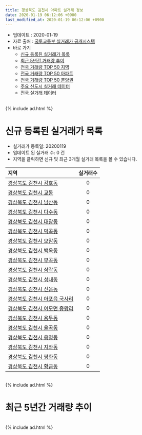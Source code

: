 ```yaml
---
title: 경상북도 김천시 아파트 실거래 정보
date: 2020-01-19 06:12:06 +0900
last_modified_at: 2020-01-19 06:12:06 +0900
---
```


* 업데이트 : 2020-01-19
* 자료 출처 : [국토교통부 실거래가 공개시스템](http://rt.molit.go.kr)
* 바로 가기
    * [신규 등록된 실거래가 목록](#신규-등록된-실거래가-목록)
    * [최근 5년간 거래량 추이](#최근-5년간-거래량-추이)
    * [전국 거래량 TOP 50 지역](https://apt-info.github.io/apt-trade-info/최근-3개월-전국에서-가장-거래가-많이-발생한-지역)
    * [전국 거래량 TOP 50 아파트](https://apt-info.github.io/apt-trade-info/최근-3개월-전국에서-가장-거래가-많이-발생한-아파트)
    * [전국 거래량 TOP 50 분양권](https://apt-info.github.io/apt-trade-info/최근-3개월-전국에서-가장-거래가-많이-발생한-분양권)
    * [주요 신도시 실거래 데이터](https://apt-info.github.io/apt-trade-info/주요-신도시)
    * [전국 실거래 데이터](https://apt-info.github.io/apt-trade-info/전국)

<br>
{% include ad.html %}
<br>

# 신규 등록된 실거래가 목록
* 실거래가 등록일: 20200119
* 업데이트 된 실거래 수: 0 건
* 지역을 클릭하면 신규 및 최근 3개월 실거래 목록을 볼 수 있습니다.


|지역|실거래수|
|:---|:---:|
|[경상북도 김천시 감호동](https://apt-info.github.io/apt-trade-info/경상북도-김천시-감호동)|0|
|[경상북도 김천시 교동](https://apt-info.github.io/apt-trade-info/경상북도-김천시-교동)|0|
|[경상북도 김천시 남산동](https://apt-info.github.io/apt-trade-info/경상북도-김천시-남산동)|0|
|[경상북도 김천시 다수동](https://apt-info.github.io/apt-trade-info/경상북도-김천시-다수동)|0|
|[경상북도 김천시 대광동](https://apt-info.github.io/apt-trade-info/경상북도-김천시-대광동)|0|
|[경상북도 김천시 덕곡동](https://apt-info.github.io/apt-trade-info/경상북도-김천시-덕곡동)|0|
|[경상북도 김천시 모암동](https://apt-info.github.io/apt-trade-info/경상북도-김천시-모암동)|0|
|[경상북도 김천시 백옥동](https://apt-info.github.io/apt-trade-info/경상북도-김천시-백옥동)|0|
|[경상북도 김천시 부곡동](https://apt-info.github.io/apt-trade-info/경상북도-김천시-부곡동)|0|
|[경상북도 김천시 삼락동](https://apt-info.github.io/apt-trade-info/경상북도-김천시-삼락동)|0|
|[경상북도 김천시 성내동](https://apt-info.github.io/apt-trade-info/경상북도-김천시-성내동)|0|
|[경상북도 김천시 신음동](https://apt-info.github.io/apt-trade-info/경상북도-김천시-신음동)|0|
|[경상북도 김천시 아포읍 국사리](https://apt-info.github.io/apt-trade-info/경상북도-김천시-아포읍-국사리)|0|
|[경상북도 김천시 어모면 중왕리](https://apt-info.github.io/apt-trade-info/경상북도-김천시-어모면-중왕리)|0|
|[경상북도 김천시 용두동](https://apt-info.github.io/apt-trade-info/경상북도-김천시-용두동)|0|
|[경상북도 김천시 율곡동](https://apt-info.github.io/apt-trade-info/경상북도-김천시-율곡동)|0|
|[경상북도 김천시 응명동](https://apt-info.github.io/apt-trade-info/경상북도-김천시-응명동)|0|
|[경상북도 김천시 지좌동](https://apt-info.github.io/apt-trade-info/경상북도-김천시-지좌동)|0|
|[경상북도 김천시 평화동](https://apt-info.github.io/apt-trade-info/경상북도-김천시-평화동)|0|
|[경상북도 김천시 황금동](https://apt-info.github.io/apt-trade-info/경상북도-김천시-황금동)|0|


<br>
{% include ad.html %}
<br>

# 최근 5년간 거래량 추이


<div style="width:100%;">
    <canvas id="deal_progress" height="200"></canvas>
</div>

<script>
new Chart(document.getElementById("deal_progress"), {
    type: 'line',
    data: {
        labels: ['201501','201502','201503','201504','201505','201506','201507','201508','201509','201510','201511','201512','201601','201602','201603','201604','201605','201606','201607','201608','201609','201610','201611','201612','201701','201702','201703','201704','201705','201706','201707','201708','201709','201710','201711','201712','201801','201802','201803','201804','201805','201806','201807','201808','201809','201810','201811','201812','201901','201902','201903','201904','201905','201906','201907','201908','201909','201910','201911','201912','202001'],
        datasets: [{
            label: '매매',
            pointRadius: 1,
            data: [102, 77, 131, 114, 108, 121, 97, 93, 99, 120, 97, 76, 89, 74, 103, 91, 91, 70, 92, 81, 70, 79, 78, 78, 63, 73, 68, 74, 84, 81, 101, 92, 84, 59, 77, 61, 103, 93, 86, 80, 63, 75, 90, 68, 81, 112, 86, 114, 85, 91, 136, 118, 84, 72, 79, 114, 110, 125, 125, 103, 45],
            borderColor: "rgba(255, 201, 14, 1)",
            backgroundColor: "rgba(255, 201, 14, 0.5)",
            fill: false,
            lineTension: 0
        },{
            label: '전월세',
            pointRadius: 1,
            data: [57, 57, 68, 74, 107, 103, 162, 107, 80, 81, 72, 90, 95, 103, 87, 62, 77, 105, 90, 97, 67, 94, 94, 99, 108, 141, 94, 83, 55, 102, 176, 115, 69, 79, 111, 84, 88, 141, 106, 81, 98, 74, 78, 82, 76, 80, 84, 99, 117, 111, 126, 104, 118, 106, 210, 122, 98, 108, 125, 59, 25],
            borderColor: "rgba(0, 141, 185, 1)",
            backgroundColor: "rgba(0, 141, 185, 0.5)",
            fill: false,
            lineTension: 0
        }
        ]
    },
    options: {
        responsive: true,
        title: {
            display: false
        },
        tooltips: {
            mode: 'index',
            intersect: false
        },
        hover: {
            mode: 'nearest',
            intersect: true
        },
        scales: {
            xAxes: [{
                display: true,
                scaleLabel: {
                    display: true,
                    labelString: '년/월'
                }
            }],
            yAxes: [{
                display: true,
                ticks: {
                    suggestedMin: 0,
                },
                scaleLabel: {
                    display: true,
                    labelString: '실거래 수'
                }
            }]
        }
    }
});

</script>


<br>
{% include ad.html %}
<br>

